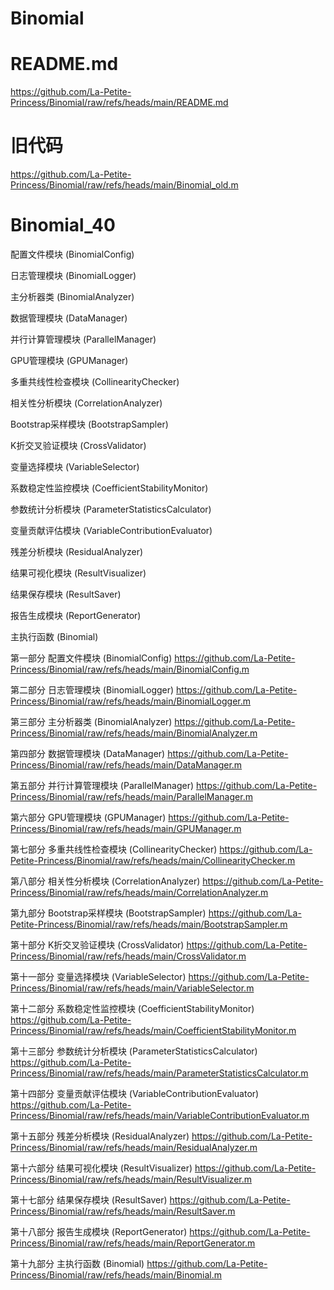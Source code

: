 # Binomial

# README.md
https://github.com/La-Petite-Princess/Binomial/raw/refs/heads/main/README.md

# 旧代码
https://github.com/La-Petite-Princess/Binomial/raw/refs/heads/main/Binomial_old.m

# Binomial_40
配置文件模块 (BinomialConfig)

日志管理模块 (BinomialLogger)

主分析器类 (BinomialAnalyzer)

数据管理模块 (DataManager)

并行计算管理模块 (ParallelManager)

GPU管理模块 (GPUManager)

多重共线性检查模块 (CollinearityChecker)

相关性分析模块 (CorrelationAnalyzer)

Bootstrap采样模块 (BootstrapSampler)

K折交叉验证模块 (CrossValidator)

变量选择模块 (VariableSelector)

系数稳定性监控模块 (CoefficientStabilityMonitor)

参数统计分析模块 (ParameterStatisticsCalculator)

变量贡献评估模块 (VariableContributionEvaluator)

残差分析模块 (ResidualAnalyzer)

结果可视化模块 (ResultVisualizer)

结果保存模块 (ResultSaver)

报告生成模块 (ReportGenerator)

主执行函数 (Binomial)

第一部分 配置文件模块 (BinomialConfig)
https://github.com/La-Petite-Princess/Binomial/raw/refs/heads/main/BinomialConfig.m

第二部分 日志管理模块 (BinomialLogger)
https://github.com/La-Petite-Princess/Binomial/raw/refs/heads/main/BinomialLogger.m

第三部分 主分析器类 (BinomialAnalyzer)
https://github.com/La-Petite-Princess/Binomial/raw/refs/heads/main/BinomialAnalyzer.m

第四部分 数据管理模块 (DataManager)
https://github.com/La-Petite-Princess/Binomial/raw/refs/heads/main/DataManager.m

第五部分 并行计算管理模块 (ParallelManager)
https://github.com/La-Petite-Princess/Binomial/raw/refs/heads/main/ParallelManager.m

第六部分 GPU管理模块 (GPUManager)
https://github.com/La-Petite-Princess/Binomial/raw/refs/heads/main/GPUManager.m

第七部分 多重共线性检查模块 (CollinearityChecker)
https://github.com/La-Petite-Princess/Binomial/raw/refs/heads/main/CollinearityChecker.m

第八部分 相关性分析模块 (CorrelationAnalyzer)
https://github.com/La-Petite-Princess/Binomial/raw/refs/heads/main/CorrelationAnalyzer.m

第九部分 Bootstrap采样模块 (BootstrapSampler)
https://github.com/La-Petite-Princess/Binomial/raw/refs/heads/main/BootstrapSampler.m

第十部分 K折交叉验证模块 (CrossValidator)
https://github.com/La-Petite-Princess/Binomial/raw/refs/heads/main/CrossValidator.m

第十一部分 变量选择模块 (VariableSelector)
https://github.com/La-Petite-Princess/Binomial/raw/refs/heads/main/VariableSelector.m

第十二部分 系数稳定性监控模块 (CoefficientStabilityMonitor)
https://github.com/La-Petite-Princess/Binomial/raw/refs/heads/main/CoefficientStabilityMonitor.m

第十三部分 参数统计分析模块 (ParameterStatisticsCalculator)
https://github.com/La-Petite-Princess/Binomial/raw/refs/heads/main/ParameterStatisticsCalculator.m

第十四部分 变量贡献评估模块 (VariableContributionEvaluator)
https://github.com/La-Petite-Princess/Binomial/raw/refs/heads/main/VariableContributionEvaluator.m

第十五部分 残差分析模块 (ResidualAnalyzer)
https://github.com/La-Petite-Princess/Binomial/raw/refs/heads/main/ResidualAnalyzer.m

第十六部分 结果可视化模块 (ResultVisualizer)
https://github.com/La-Petite-Princess/Binomial/raw/refs/heads/main/ResultVisualizer.m

第十七部分 结果保存模块 (ResultSaver)
https://github.com/La-Petite-Princess/Binomial/raw/refs/heads/main/ResultSaver.m

第十八部分 报告生成模块 (ReportGenerator)
https://github.com/La-Petite-Princess/Binomial/raw/refs/heads/main/ReportGenerator.m

第十九部分 主执行函数 (Binomial)
https://github.com/La-Petite-Princess/Binomial/raw/refs/heads/main/Binomial.m


